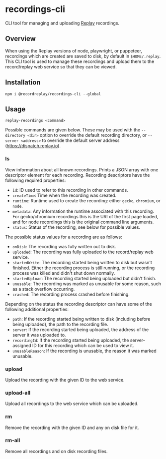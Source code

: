 # recordings-cli

CLI tool for managing and uploading [Replay](https://replay.io) recordings.

## Overview

When using the Replay versions of node, playwright, or puppeteer, recordings which are created are saved to disk, by default in `$HOME/.replay`.  This CLI tool is used to manage these recordings and upload them to the record/replay web service so that they can be viewed.

## Installation

`npm i @recordreplay/recordings-cli --global`

## Usage

`replay-recordings <command>`

Possible commands are given below.  These may be used with the `--directory <dir>` option to override the default recording directory, or `--server <address>` to override the default server address (https://dispatch.replay.io).

### ls

View information about all known recordings.  Prints a JSON array with one descriptor element for each recording.  Recording descriptors have the following required properties:

* `id`: ID used to refer to this recording in other commands.
* `createTime`: Time when the recording was created.
* `runtime`: Runtime used to create the recording: either `gecko`, `chromium`, or `node`.
* `metadata`: Any information the runtime associated with this recording.  For gecko/chromium recordings this is the URI of the first page loaded, and for node recordings this is the original command line arguments.
* `status`: Status of the recording, see below for possible values.

The possible status values for a recording are as follows:

* `onDisk`: The recording was fully written out to disk.
* `uploaded`: The recording was fully uploaded to the record/replay web service.
* `startedWrite`: The recording started being written to disk but wasn't finished.  Either the recording process is still running, or the recording process was killed and didn't shut down normally.
* `startedUpload`: The recording started being uploaded but didn't finish.
* `unusable`: The recording was marked as unusable for some reason, such as a stack overflow occurring.
* `crashed`: The recording process crashed before finishing.

Depending on the status the recording descriptor can have some of the following additional properties:

* `path`: If the recording started being written to disk (including before being uploaded), the path to the recording file.
* `server`: If the recording started being uploaded, the address of the server it was uploaded to.
* `recordingId`: If the recording started being uploaded, the server-assigned ID for this recording which can be used to view it.
* `unusableReason`: If the recording is unusable, the reason it was marked unusable.

### upload <id>

Upload the recording with the given ID to the web service.

### upload-all

Upload all recordings to the web service which can be uploaded.

### rm <id>

Remove the recording with the given ID and any on disk file for it.

### rm-all

Remove all recordings and on disk recording files.
